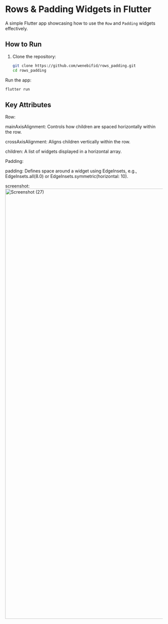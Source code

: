 
# Rows & Padding Widgets in Flutter

A simple Flutter app showcasing how to use the `Row` and `Padding` widgets effectively.

## How to Run

1. Clone the repository:
   ```bash
   git clone https://github.com/wenebifid/rows_padding.git
   cd rows_padding
   
Run the app:

```bash
flutter run
```

 ## Key Attributes 
Row:

mainAxisAlignment: Controls how children are spaced horizontally within the row.

crossAxisAlignment: Aligns children vertically within the row.

children: A list of widgets displayed in a horizontal array.

Padding:

padding: Defines space around a widget using EdgeInsets, e.g., EdgeInsets.all(8.0) or EdgeInsets.symmetric(horizontal: 10).

screenshot: <img width="1099" height="1369" alt="Screenshot (27)" src="https://github.com/user-attachments/assets/41e7bab1-96e5-43b2-a048-937b7bc78bc2" />
